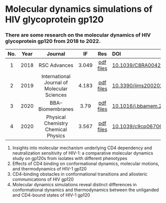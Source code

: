 # Molecular dynamics simulations of HIV glycoprotein gp120

### There are some research on the molecular dynamics of HIV glycoprotein gp120 from 2018 to 2022.

| No. | Year | Journal | IF | Res | DOI |
| :---: | :---: | :---:| :---: | :---: | :--- |
| 1 | 2018 | RSC Advances | 3.049 | [pdf](./Neutralization/2018_RSC.pdf) [files](./Neutralization) | [10.1039/C8RA00425K](https://doi.org/10.1039/C8RA00425K) |
| 2 | 2019 | International Journal of Molecular Sciences | 4.183 | [pdf](./Effects/2019_IJMS.pdf) [files](./Effects) | [10.3390/ijms20020260](https://doi.org/10.3390/ijms20020260) |
| 3 | 2020 | BBA–Biomembranes | 3.79 | [pdf](./Barrier/2020_BBA.pdf) [files](./Barrier) | [10.1016/j.bbamem.2020.183217](https://doi.org/10.1016/j.bbamem.2020.183217) |
| 4 | 2020 | Physical Chemistry Chemical Physics | 3.567 | [pdf](./Distinct/2020_PCCP.pdf) [files](./Distinct) | [10.1039/c9cp06706j](https://doi.org/10.1039/c9cp06706j) |

1. Insights into molecular mechanism underlying CD4 dependency and neutralization sensitivity of HIV-1: a comparative molecular dynamics study on gp120s from isolates with different phenotypes
2. Effects of CD4 binding on conformational dynamics, molecular motions, and thermodynamics of HIV-1 gp120
3. CD4-binding obstacles in conformational transitions and allosteric communications of HIV gp120
4. Molecular dynamics simulations reveal distinct differences in conformational dynamics and thermodynamics between the unliganded and CD4-bound states of HIV-1 gp120